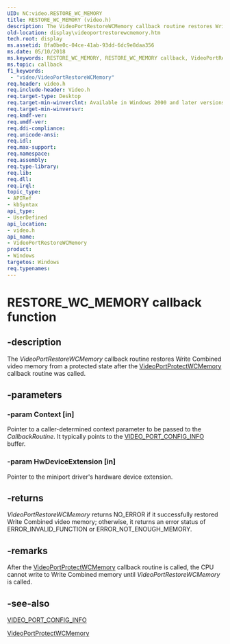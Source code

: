 ```yaml
---
UID: NC:video.RESTORE_WC_MEMORY
title: RESTORE_WC_MEMORY (video.h)
description: The VideoPortRestoreWCMemory callback routine restores Write Combined video memory from a protected state after the VideoPortProtectWCMemory callback routine was called.
old-location: display\videoportrestorewcmemory.htm
tech.root: display
ms.assetid: 8fa0be0c-04ce-41ab-93dd-6dc9e8daa356
ms.date: 05/10/2018
ms.keywords: RESTORE_WC_MEMORY, RESTORE_WC_MEMORY callback, VideoPortRestoreWCMemory, VideoPortRestoreWCMemory callback function [Display Devices], VideoPort_Functions_88c8ebcc-40d1-4883-9e99-eac1aab0c6c7.xml, display.videoportrestorewcmemory, video/VideoPortRestoreWCMemory
ms.topic: callback
f1_keywords:
 - "video/VideoPortRestoreWCMemory"
req.header: video.h
req.include-header: Video.h
req.target-type: Desktop
req.target-min-winverclnt: Available in Windows 2000 and later versions of the Windows operating systems.
req.target-min-winversvr: 
req.kmdf-ver: 
req.umdf-ver: 
req.ddi-compliance: 
req.unicode-ansi: 
req.idl: 
req.max-support: 
req.namespace: 
req.assembly: 
req.type-library: 
req.lib: 
req.dll: 
req.irql: 
topic_type:
- APIRef
- kbSyntax
api_type:
- UserDefined
api_location:
- video.h
api_name:
- VideoPortRestoreWCMemory
product:
- Windows
targetos: Windows
req.typenames: 
---
```


# RESTORE_WC_MEMORY callback function


## -description


The <i>VideoPortRestoreWCMemory</i> callback routine restores Write Combined video memory from a protected state after the <a href="https://docs.microsoft.com/windows-hardware/drivers/ddi/content/video/nc-video-protect_wc_memory">VideoPortProtectWCMemory</a> callback routine was called.


## -parameters




### -param Context [in]

Pointer to a caller-determined context parameter to be passed to the <i>CallbackRoutine</i>. It typically points to the <a href="https://docs.microsoft.com/windows-hardware/drivers/ddi/content/video/ns-video-_video_port_config_info">VIDEO_PORT_CONFIG_INFO</a> buffer.


### -param HwDeviceExtension [in]

Pointer to the miniport driver's hardware device extension.


## -returns



<i>VideoPortRestoreWCMemory</i> returns NO_ERROR if it successfully restored Write Combined video memory; otherwise, it returns an error status of ERROR_INVALID_FUNCTION or ERROR_NOT_ENOUGH_MEMORY.




## -remarks



After the <a href="https://docs.microsoft.com/windows-hardware/drivers/ddi/content/video/nc-video-protect_wc_memory">VideoPortProtectWCMemory</a> callback routine is called, the CPU cannot write to Write Combined memory until <i>VideoPortRestoreWCMemory</i> is called.




## -see-also




<a href="https://docs.microsoft.com/windows-hardware/drivers/ddi/content/video/ns-video-_video_port_config_info">VIDEO_PORT_CONFIG_INFO</a>



<a href="https://docs.microsoft.com/windows-hardware/drivers/ddi/content/video/nc-video-protect_wc_memory">VideoPortProtectWCMemory</a>
 

 


